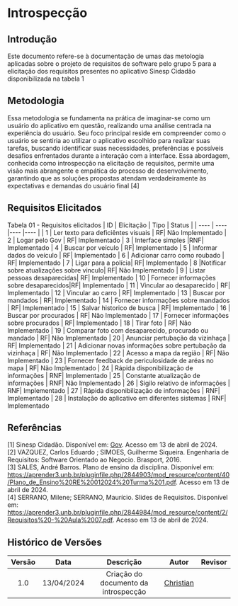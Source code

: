 # Introspecção

## Introdução
Este documento refere-se à documentação de umas das metologia aplicadas sobre o projeto de requisitos de software pelo grupo 5 para a elicitação dos requisitos presentes no aplicativo Sinesp Cidadão disponibilizada na tabela 1

## Metodologia
Essa metodologia se fundamenta na prática de imaginar-se como um usuário do aplicativo em questão, realizando uma análise centrada na experiência do usuário. Seu foco principal reside em compreender como o usuário se sentiria ao utilizar o aplicativo escolhido para realizar suas tarefas, buscando identificar suas necessidades, preferências e possíveis desafios enfrentados durante a interação com a interface. Essa abordagem, conhecida como introspecção na elicitação de requisitos, permite uma visão mais
abrangente e empática do processo de desenvolvimento, garantindo que as soluções propostas atendam verdadeiramente às expectativas e demandas do usuário final [4]


## Requisitos Elicitados
Tabela 01 - Requisitos elicitados
| ID | Elicitação | Tipo | Status |
| ---- | ---- |---- |---- |
| 1 | Ler texto para deficiêntes visuais | RF| Não Implementado
| 2 | Logar pelo Gov |  RF| Implementado
| 3 | Interface simples  |RNF| Implementado
| 4 | Buscar por veículo | RF| Implementado
| 5 | Informar dados do veículo |  RF| Implementado
| 6 | Adicionar carro como roubado |  RF| Implementado
|  7 | Ligar para a polícia| RF| Implementado
| 8  |Notificar sobre atualizações sobre vinculo|  RF| Não Implementado
| 9 | Listar pessoas desaparecidas|  RF| Implementado
| 10 | Fornecer informações sobre desaparecidos|RF| Implementado
| 11  | Vincular ao desaparecido | RF| Implementado
| 12  | Vincular ao carro | RF| Implementado
| 13  | Buscar por mandados | RF| Implementado
| 14  | Fornecer informações sobre mandados | RF| Implementado
| 15  | Salvar historico de busca | RF| Implementado
| 16  | Buscar por procurados | RF| Não Implementado
| 17  | Fornecer informações sobre procurados | RF| Implementado
| 18  | Tirar foto | RF| Não Implementado
| 19  | Comparar foto com desaparecido, procurado ou mandado | RF| Não Implementado
| 20  | Anunciar pertubação da vizinhaça | RF| Implementado
| 21  | Adicionar novas informações sobre pertubação da vizinhaça | RF| Não Implementado
| 22  | Acesso a mapa da região | RF| Não Implementado
| 23  | Fornecer feedback de periculosidade de aréas no mapa | RF| Não Implementado
| 24  | Rápida disponibilização de informações | RNF| Implementado
| 25  | Constante atualização de informações | RNF| Não Implementado
| 26  | Sigilo relativo de informações | RNF| Implementado
| 27  | Rápida disponibilização de informações | RNF| Implementado
| 28  | Instalação do aplicativo em diferentes sistemas | RNF| Implementado


## Referências
[1] Sinesp Cidadão. Disponível em: [Gov](https://www.gov.br/pt-br/apps/sinesp-cidadao). Acesso em 13 de abril de 2024.</br>
[2] VAZQUEZ, Carlos Eduardo ; SIMOES, Guilherme Siqueira. Engenharia de Requisitos: Software Orientado ao Negocio. Brasport, 2016.</br>
[3] SALES, André Barros. Plano de ensino da disciplina. Disponível em: <https://aprender3.unb.br/pluginfile.php/2844903/mod_resource/content/40/Plano_de_Ensino%20RE%20012024%20Turma%201.pdf>. Acesso em 13 de abril de 2024.</br>
[4] SERRANO, Milene; SERRANO, Maurício. Slides de Requisitos. Disponível em: <https://aprender3.unb.br/pluginfile.php/2844984/mod_resource/content/2/Requisitos%20-%20Aula%2007.pdf>. Acesso em 13 de abril de 2024.
## Histórico de Versões
| Versão | Data | Descrição | Autor | Revisor |
| :----: | :--: | :-------: | :---: | :-----: |
| 1.0 | 13/04/2024 | Criação do documento da introspecção | [Christian](https://github.com/crstyhs)|  |
